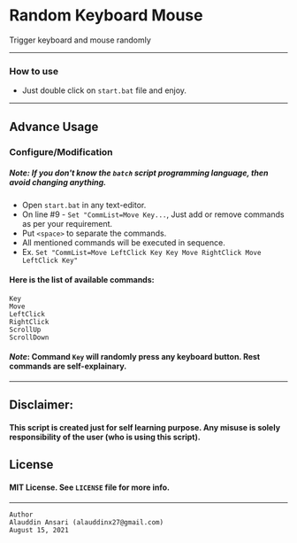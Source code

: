 # Random Keyboard Mouse

Trigger keyboard and mouse randomly

-------------

### How to use

* Just double click on `start.bat` file and enjoy.

-----

## Advance Usage

### Configure/Modification

##### _*Note*_: If you don't know the `batch` script programming language, then avoid changing anything.

* Open `start.bat` in any text-editor.
* On line #9 - `Set "CommList=Move Key...`, Just add or remove commands as per your requirement.
* Put `<space>` to separate the commands.
* All mentioned commands will be executed in sequence.
* Ex. `Set "CommList=Move LeftClick Key Key Move RightClick Move LeftClick Key"`

#### Here is the list of available commands:

```
Key
Move
LeftClick
RightClick
ScrollUp
ScrollDown
```

#### _Note_: Command `Key` will randomly press any keyboard button. Rest commands are self-explainary.

------

## Disclaimer:
#### This script is created just for self learning purpose. Any misuse is solely responsibility of the user (who is using this script).

## License
#### MIT License. See `LICENSE` file for more info.

--------
```
Author
Alauddin Ansari (alauddinx27@gmail.com)
August 15, 2021
```

